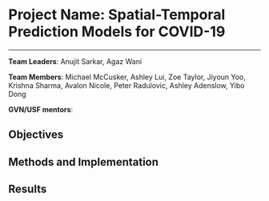 # Project Name: Spatial-Temporal Prediction Models for COVID-19 
---
**Team Leaders**: Anujit Sarkar, Agaz	Wani

**Team Members**:  Michael McCusker, Ashley Lui, Zoe Taylor, Jiyoun Yoo, Krishna Sharma, Avalon Nicole, Peter Radulovic, Ashley Adenslow, Yibo Dong

**GVN/USF mentors**:


## Objectives

## Methods and Implementation

## Results 

